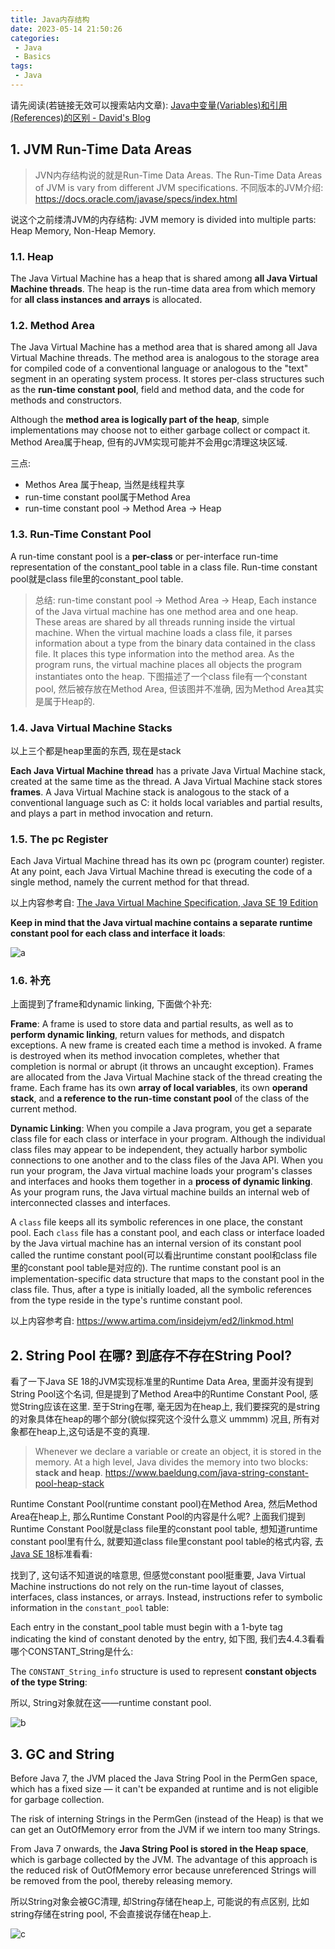 ```yaml
---
title: Java内存结构
date: 2023-05-14 21:50:26
categories:
 - Java
 - Basics
tags:
 - Java
---
```


请先阅读(若链接无效可以搜索站内文章): [Java中变量(Variables)和引用(References)的区别 - David's Blog](https://davidzhu.xyz/post/java/basics/006-variables-vs-references/)

## 1. JVM Run-Time Data Areas

> JVN内存结构说的就是Run-Time Data Areas. The Run-Time Data Areas of JVM is vary from different JVM specifications. 不同版本的JVM介绍: https://docs.oracle.com/javase/specs/index.html

说这个之前缕清JVM的内存结构: JVM memory is divided into multiple parts: Heap Memory, Non-Heap Memory.

### 1.1. Heap

The Java Virtual Machine has a heap that is shared among **all Java Virtual Machine threads**. The heap is the run-time data area from which memory for **all class instances and arrays** is allocated.

### 1.2. Method Area

The Java Virtual Machine has a method area that is shared among all Java Virtual Machine threads. The method area is analogous to the storage area for compiled code of a conventional language or analogous to the "text" segment in an operating system process. It stores per-class structures such as the **run-time constant pool**, field and method data, and the code for methods and constructors. 

Although the **method area is logically part of the heap**, simple implementations may choose not to either garbage collect or compact it. Method Area属于heap, 但有的JVM实现可能并不会用gc清理这块区域. 

三点:
- Methos Area 属于heap, 当然是线程共享
- run-time constant pool属于Method Area
- run-time constant pool -> Method Area -> Heap

### 1.3. Run-Time Constant Pool

A run-time constant pool is a **per-class** or per-interface run-time representation of the constant_pool table in a class file. Run-time constant pool就是class file里的constant_pool table. 

> 总结: run-time constant pool -> Method Area -> Heap, Each instance of the Java virtual machine has one method area and one heap. These areas are shared by all threads running inside the virtual machine. When the virtual machine loads a class file, it parses information about a type from the binary data contained in the class file. It places this type information into the method area. As the program runs, the virtual machine places all objects the program instantiates onto the heap. 下图描述了一个class file有一个constant pool, 然后被存放在Method Area, 但该图并不准确, 因为Method Area其实是属于Heap的. 

### 1.4. Java Virtual Machine Stacks

以上三个都是heap里面的东西, 现在是stack

**Each Java Virtual Machine thread** has a private Java Virtual Machine stack, created at the same time as the thread. A Java Virtual Machine stack stores **frames**. A Java Virtual Machine stack is analogous to the stack of a conventional language such as C: it holds local variables and partial results, and plays a part in method invocation and return.  

### 1.5. The pc Register

Each Java Virtual Machine thread has its own pc (program counter) register. At any point, each Java Virtual Machine thread is executing the code of a single method, namely the current method for that thread. 


以上内容参考自: [The Java Virtual Machine Specification, Java SE 19 Edition](https://docs.oracle.com/javase/specs/jvms/se19/html/jvms-2.html#jvms-2.5)

**Keep in mind that the Java virtual machine contains a separate runtime constant pool for each class and interface it loads**:

![a](/005-memory-structure/a.png)

### 1.6. 补充

上面提到了frame和dynamic linking, 下面做个补充:

**Frame**: A frame is used to store data and partial results, as well as to **perform dynamic linking**, return values for methods, and dispatch exceptions. A new frame is created each time a method is invoked. A frame is destroyed when its method invocation completes, whether that completion is normal or abrupt (it throws an uncaught exception). Frames are allocated from the Java Virtual Machine stack of the thread creating the frame. Each frame has its own **array of local variables**, its own **operand stack**, and **a reference to the run-time constant pool** of the class of the current method.

**Dynamic Linking**: When you compile a Java program, you get a separate class file for each class or interface in your program. Although the individual class files may appear to be independent, they actually harbor symbolic connections to one another and to the class files of the Java API. When you run your program, the Java virtual machine loads your program's classes and interfaces and hooks them together in a **process of dynamic linking**. As your program runs, the Java virtual machine builds an internal web of interconnected classes and interfaces. 

A `class` file keeps all its symbolic references in one place, the constant pool. Each `class` file has a constant pool, and each class or interface loaded by the Java virtual machine has an internal version of its constant pool called the runtime constant pool(可以看出runtime constant pool和class file里的constant pool table是对应的). The runtime constant pool is an implementation-specific data structure that maps to the constant pool in the class file. Thus, after a type is initially loaded, all the symbolic references from the type reside in the type's runtime constant pool.


以上内容参考自: https://www.artima.com/insidejvm/ed2/linkmod.html

## 2. String Pool 在哪? 到底存不存在String Pool?

看了一下Java SE 18的JVM实现标准里的Runtime Data Area, 里面并没有提到String Pool这个名词, 但是提到了Method Area中的Runtime Constant Pool, 感觉String应该在这里. 至于String在哪, 毫无因为在heap上, 我们要探究的是string的对象具体在heap的哪个部分(貌似探究这个没什么意义 ummmm) 况且, 所有对象都在heap上,这句话是不变的真理. 

> Whenever we declare a variable or create an object, it is stored in the memory. At a high level, Java divides the memory into two blocks: **stack and heap**. https://www.baeldung.com/java-string-constant-pool-heap-stack

Runtime Constant Pool(runtime constant pool)在Method Area, 然后Method Area在heap上, 那么Runtime Constant Pool的内容是什么呢? 上面我们提到Runtime Constant Pool就是class file里的constant pool table, 想知道runtime constant pool里有什么, 就要知道class file里constant pool table的格式内容, 去[Java SE 18](https://docs.oracle.com/javase/specs/jvms/se19/html/jvms-4.html#jvms-4.4)标准看看:

找到了, 这句话不知道说的啥意思, 但感觉constant pool挺重要, 
Java Virtual Machine instructions do not rely on the run-time layout of classes, interfaces, class instances, or arrays. Instead, instructions refer to symbolic information in the `constant_pool` table: 

Each entry in the constant_pool table must begin with a 1-byte tag indicating the kind of constant denoted by the entry, 如下图, 我们去4.4.3看看哪个CONSTANT_String是什么:

The `CONSTANT_String_info` structure is used to represent **constant objects of the type String**:

所以, String对象就在这——runtime constant pool.

![b](/005-memory-structure/b.png)

## 3. GC and String

Before Java 7, the JVM placed the Java String Pool in the PermGen space, which has a fixed size — it can't be expanded at runtime and is not eligible for garbage collection.

The risk of interning Strings in the PermGen (instead of the Heap) is that we can get an OutOfMemory error from the JVM if we intern too many Strings.

From Java 7 onwards, the **Java String Pool is stored in the Heap space**, which is garbage collected by the JVM. The advantage of this approach is the reduced risk of OutOfMemory error because unreferenced Strings will be removed from the pool, thereby releasing memory. 


所以String对象会被GC清理, 却String存储在heap上, 可能说的有点区别, 比如string存储在string pool, 不会直接说存储在heap上. 

![c](/005-memory-structure/c.png)